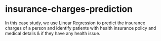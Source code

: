 # insurance-charges-prediction

In this case study, we use Linear Regression to predict the insurance charges of a person and identify patients with health insurance policy and medical details &amp; if they have any health issue. 

